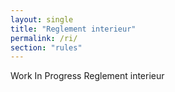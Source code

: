 ```yaml
---
layout: single
title: "Reglement interieur"
permalink: /ri/
section: "rules"
---
```

Work In Progress
Reglement interieur
